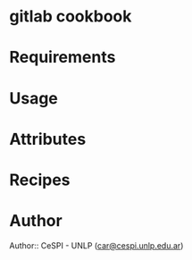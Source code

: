 # gitlab cookbook

# Requirements

# Usage

# Attributes

# Recipes

# Author

Author:: CeSPI - UNLP (<car@cespi.unlp.edu.ar>)
